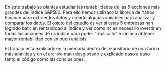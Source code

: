En este trabajo se plantea estudiar las rentabilidades de las 5 acciones más grandes del índice S&P500.
Para ello hemos utilizado la libreria de Yahoo Finance para extraer los datos y creado algunas variables
para analizar y comparar los datos.
El objeto del estudio es ver si estas 5 empresas han logrado batir en rentabilidad al índice y ver como no es necesario
invertir en todas las acciones de un índice para poder "replicarlo" e incluso obtener mayor rentabilidad con un buen análisis.

El trabajo está explicado en la memoria dentro del repositorio de una forma más analítica y en el archivo main desglosado 
y explicado paso a paso tanto el código como las conclusiones.
